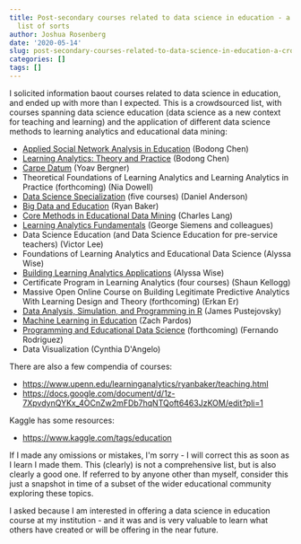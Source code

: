 ```yaml
---
title: Post-secondary courses related to data science in education - a crowdsourced
  list of sorts
author: Joshua Rosenberg
date: '2020-05-14'
slug: post-secondary-courses-related-to-data-science-in-education-a-crowdsourced-list-of-sorts
categories: []
tags: []
---
```


I solicited information baout courses related to data science in education, and ended up with more than I expected. This is a crowdsourced list, with courses spanning data science education (data science as a new context for teaching and learning) and the application of different data science methods to learning analytics and educational data mining:

* [Applied Social Network Analysis in Education](https://bookdown.org/chen/snaEd/) (Bodong Chen)
* [Learning Analytics: Theory and Practice](https://colig.github.io/laumn/) (Bodong Chen)
* [Carpe Datum](https://steinhardt.nyu.edu/current-students/register-classes/student-advisement/undergraduate-advisement/liberal-arts-core) (Yoav Bergner)
* Theoretical Foundations of Learning Analytics and Learning Analytics in Practice (forthcoming) (Nia Dowell)
* [Data Science Specialization](https://github.com/uo-datasci-specialization) (five courses) (Daniel Anderson)
* [Big Data and Education](https://www.edx.org/course/big-data-and-education) (Ryan Baker)
* [Core Methods in Educational Data Mining](https://github.com/core-methods-in-edm/syllabus) (Charles Lang)
* [Learning Analytics Fundamentals](https://www.edx.org/course/learning-analytics-fundamentals) (George Siemens and colleagues)
* Data Science Education (and Data Science Education for pre-service teachers) (Victor Lee)
* Foundations of Learning Analytics and Educational Data Science (Alyssa Wise)
* [Building Learning Analytics Applications](https://steinhardt.nyu.edu/courses/building-learning-analytics-applications) (Alyssa Wise)
* Certificate Program in Learning Analytics (four courses) (Shaun Kellogg)
* Massive Open Online Course on Building Legitimate Predictive Analytics With Learning Design and Theory (forthcoming) (Erkan Er)
* [Data Analysis, Simulation, and Programming in R](https://www.jepusto.com/teaching/daspir/) (James Pustejovsky)
* [Machine Learning in Education](https://classes.berkeley.edu/content/2020-spring-educ-c260f-001-lec-001) (Zach Pardos)
* [Programming and Educational Data Science](https://sites.uci.edu/fernando/teaching/) (forthcoming) (Fernando Rodriguez)
* Data Visualization (Cynthia D'Angelo)

There are also a few compendia of courses:

* https://www.upenn.edu/learninganalytics/ryanbaker/teaching.html
* https://docs.google.com/document/d/1z-7XpvdynQYKx_4OCnZw2mFDb7hqNTQoft6463JzKOM/edit?pli=1

Kaggle has some resources:

* https://www.kaggle.com/tags/education

If I made any omissions or mistakes, I'm sorry - I will correct this as soon as I learn I made them. This (clearly) is not a comprehensive list, but is also clearly a good one. If referred to by anyone other than myself, consider this just a snapshot in time of a subset of the wider educational community exploring these topics.

I asked because I am interested in offering a data science in education course at my institution - and it was and is very valuable to learn what others have created or will be offering in the near future.